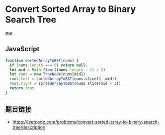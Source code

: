 # Convert Sorted Array to Binary Search Tree
`简单`

## JavaScript
```javascript
function sortedArrayToBST(nums) {
  if (nums.length === 0) return null;
  let mid = Math.floor((nums.length - 1) / 2)
  let root = new TreeNode(nums[mid])
  root.left = sortedArrayToBST(nums.slice(0, mid))
  root.right = sortedArrayToBST(nums.slice(mid + 1))
  return root
}
```

## 题目链接
* https://leetcode.com/problems/convert-sorted-array-to-binary-search-tree/description
